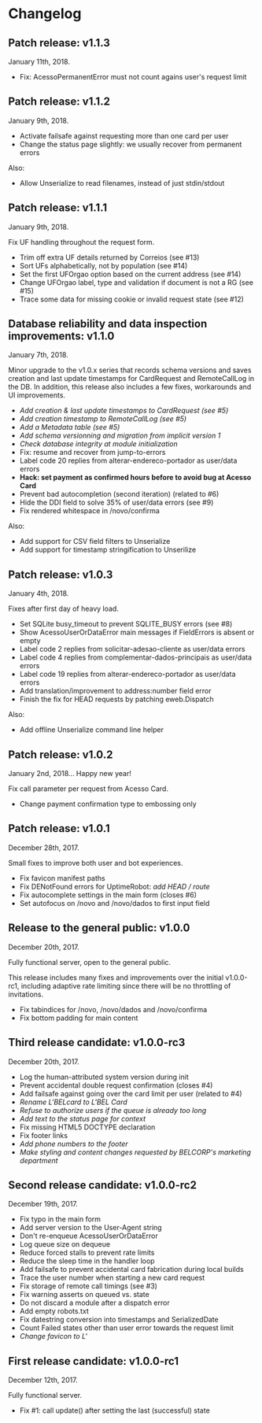 # Changelog

## Patch release: v1.1.3

January 11th, 2018.

 - Fix: AcessoPermanentError must not count agains user's request limit


## Patch release: v1.1.2

January 9th, 2018.

 - Activate failsafe against requesting more than one card per user
 - Change the status page slightly: we usually recover from permanent errors

Also:

 - Allow Unserialize to read filenames, instead of just stdin/stdout


## Patch release: v1.1.1

January 9th, 2018.

Fix UF handling throughout the request form.

 - Trim off extra UF details returned by Correios (see #13)
 - Sort UFs alphabetically, not by population (see #14)
 - Set the first UFOrgao option based on the current address (see #14)
 - Change UFOrgao label, type and validation if document is not a RG (see #15)
 - Trace some data for missing cookie or invalid request state (see #12)


## Database reliability and data inspection improvements: v1.1.0

January 7th, 2018.

Minor upgrade to the v1.0.x series that records schema versions and saves
creation and last update timestamps for CardRequest and RemoteCallLog in the
DB.  In addition, this release also includes a few fixes, workarounds and UI
improvements.

 - _Add creation & last update timestamps to CardRequest (see #5)_
 - _Add creation timestamp to RemoteCallLog (see #5)_
 - _Add a Metadata table (see #5)_
 - _Add schema versionning and migration from implicit version 1_
 - _Check database integrity at module initialization_
 - Fix: resume and recover from jump-to-errors
 - Label code 20 replies from alterar-endereco-portador as user/data errors
 - **Hack: set payment as confirmed hours before to avoid bug at Acesso Card**
 - Prevent bad autocompletion (second iteration) (related to #6)
 - Hide the DDI field to solve 35% of user/data errors (see #9)
 - Fix rendered whitespace in /novo/confirma

Also:

 - Add support for CSV field filters to Unserialize
 - Add support for timestamp stringification to Unserilize


## Patch release: v1.0.3

January 4th, 2018.

Fixes after first day of heavy load.

 - Set SQLite busy_timeout to prevent SQLITE_BUSY errors (see #8)
 - Show AcessoUserOrDataError main messages if FieldErrors is absent or empty
 - Label code 2 replies from solicitar-adesao-cliente as user/data errors
 - Label code 4 replies from complementar-dados-principais as user/data errors
 - Label code 19 replies from alterar-endereco-portador as user/data errors
 - Add translation/improvement to address:number field error
 - Finish the fix for HEAD requests by patching eweb.Dispatch

Also:

 - Add offline Unserialize command line helper


## Patch release: v1.0.2

January 2nd, 2018...  Happy new year!

Fix call parameter per request from Acesso Card.

 - Change payment confirmation type to embossing only


## Patch release: v1.0.1

December 28th, 2017.

Small fixes to improve both user and bot experiences.

 - Fix favicon manifest paths
 - Fix DENotFound errors for UptimeRobot: _add HEAD / route_
 - Fix autocomplete settings in the main form (closes #6)
 - Set autofocus on /novo and /novo/dados to first input field


## Release to the general public: v1.0.0

December 20th, 2017.

Fully functional server, open to the general public.

This release includes many fixes and improvements over the initial v1.0.0-rc1,
including adaptive rate limiting since there will be no throttling of
invitations.

 - Fix tabindices for /novo, /novo/dados and /novo/confirma
 - Fix bottom padding for main content


## Third release candidate: v1.0.0-rc3

December 20th, 2017.

 - Log the human-attributed system version during init
 - Prevent accidental double request confirmation (closes #4)
 - Add failsafe against going over the card limit per user (related to #4)
 - _Rename L'BELcard to L'BEL Card_
 - _Refuse to authorize users if the queue is already too long_
 - _Add text to the status page for context_
 - Fix missing HTML5 DOCTYPE declaration
 - Fix footer links
 - _Add phone numbers to the footer_
 - _Make styling and content changes requested by BELCORP's marketing department_


## Second release candidate: v1.0.0-rc2

December 19th, 2017.

 - Fix typo in the main form
 - Add server version to the User-Agent string
 - Don't re-enqueue AcessoUserOrDataError
 - Log queue size on dequeue
 - Reduce forced stalls to prevent rate limits
 - Reduce the sleep time in the handler loop
 - Add failsafe to prevent accidental card fabrication during local builds
 - Trace the user number when starting a new card request
 - Fix storage of remote call timings (see #3)
 - Fix warning asserts on queued vs. state
 - Do not discard a module after a dispatch error
 - Add empty robots.txt
 - Fix datestring conversion into timestamps and SerializedDate
 - Count Failed states other than user error towards the request limit
 - _Change favicon to L'_


## First release candidate: v1.0.0-rc1

December 12th, 2017.

Fully functional server.

 - Fix #1: call update() after setting the last (successful) state

